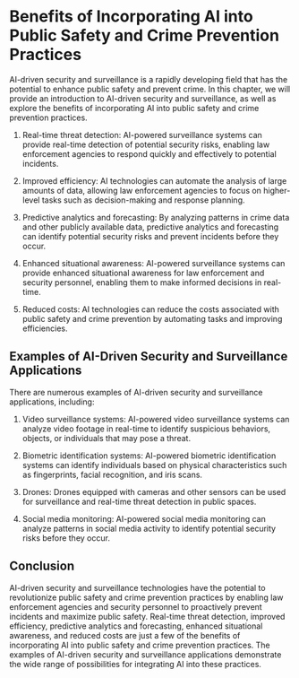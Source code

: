 Benefits of Incorporating AI into Public Safety and Crime Prevention Practices
==============================================================================================================================================

AI-driven security and surveillance is a rapidly developing field that has the potential to enhance public safety and prevent crime. In this chapter, we will provide an introduction to AI-driven security and surveillance, as well as explore the benefits of incorporating AI into public safety and crime prevention practices.

1. Real-time threat detection: AI-powered surveillance systems can provide real-time detection of potential security risks, enabling law enforcement agencies to respond quickly and effectively to potential incidents.

2. Improved efficiency: AI technologies can automate the analysis of large amounts of data, allowing law enforcement agencies to focus on higher-level tasks such as decision-making and response planning.

3. Predictive analytics and forecasting: By analyzing patterns in crime data and other publicly available data, predictive analytics and forecasting can identify potential security risks and prevent incidents before they occur.

4. Enhanced situational awareness: AI-powered surveillance systems can provide enhanced situational awareness for law enforcement and security personnel, enabling them to make informed decisions in real-time.

5. Reduced costs: AI technologies can reduce the costs associated with public safety and crime prevention by automating tasks and improving efficiencies.

Examples of AI-Driven Security and Surveillance Applications
------------------------------------------------------------

There are numerous examples of AI-driven security and surveillance applications, including:

1. Video surveillance systems: AI-powered video surveillance systems can analyze video footage in real-time to identify suspicious behaviors, objects, or individuals that may pose a threat.

2. Biometric identification systems: AI-powered biometric identification systems can identify individuals based on physical characteristics such as fingerprints, facial recognition, and iris scans.

3. Drones: Drones equipped with cameras and other sensors can be used for surveillance and real-time threat detection in public spaces.

4. Social media monitoring: AI-powered social media monitoring can analyze patterns in social media activity to identify potential security risks before they occur.

Conclusion
----------

AI-driven security and surveillance technologies have the potential to revolutionize public safety and crime prevention practices by enabling law enforcement agencies and security personnel to proactively prevent incidents and maximize public safety. Real-time threat detection, improved efficiency, predictive analytics and forecasting, enhanced situational awareness, and reduced costs are just a few of the benefits of incorporating AI into public safety and crime prevention practices. The examples of AI-driven security and surveillance applications demonstrate the wide range of possibilities for integrating AI into these practices.
